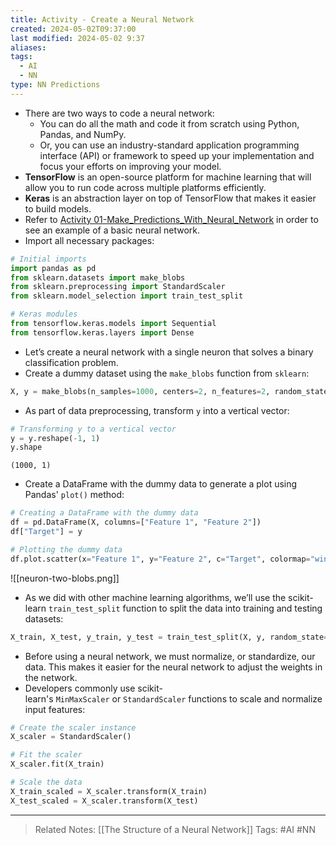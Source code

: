 ```yaml
---
title: Activity - Create a Neural Network
created: 2024-05-02T09:37:00
last modified: 2024-05-02 9:37
aliases: 
tags:
  - AI
  - NN
type: NN Predictions
---
```

- There are two ways to code a neural network:
	- You can do all the math and code it from scratch using Python, Pandas, and NumPy.
	- Or, you can use an industry-standard application programming interface (API) or framework to speed up your implementation and focus your efforts on improving your model.
- **TensorFlow** is an open-source platform for machine learning that will allow you to run code across multiple platforms efficiently.
- **Keras** is an abstraction layer on top of TensorFlow that makes it easier to build models.
- Refer to [Activity 01-Make_Predictions_With_Neural_Network](file:///C:/Users/anghe/Documents/Work/mbc-ai/06-Neural-Networks/demos/01-Make_Predictions_With_Neural_Network) in order to see an example of a basic neural network.
- Import all necessary packages:
```python
# Initial imports
import pandas as pd
from sklearn.datasets import make_blobs
from sklearn.preprocessing import StandardScaler
from sklearn.model_selection import train_test_split

# Keras modules
from tensorflow.keras.models import Sequential
from tensorflow.keras.layers import Dense
```
- Let’s create a neural network with a single neuron that solves a binary classification problem.
- Create a dummy dataset using the `make_blobs` function from `sklearn`:
```python
X, y = make_blobs(n_samples=1000, centers=2, n_features=2, random_state=1)
```
- As part of data preprocessing, transform `y` into a vertical vector:
```python
# Transforming y to a vertical vector
y = y.reshape(-1, 1)
y.shape
```
```text
(1000, 1)
```
- Create a DataFrame with the dummy data to generate a plot using Pandas' `plot()` method:
```python
# Creating a DataFrame with the dummy data
df = pd.DataFrame(X, columns=["Feature 1", "Feature 2"])
df["Target"] = y

# Plotting the dummy data
df.plot.scatter(x="Feature 1", y="Feature 2", c="Target", colormap="winter")
```
![[neuron-two-blobs.png]]
- As we did with other machine learning algorithms, we’ll use the scikit-learn `train_test_split` function to split the data into training and testing datasets:
```python
X_train, X_test, y_train, y_test = train_test_split(X, y, random_state=1)
```
- Before using a neural network, we must normalize, or standardize, our data. This makes it easier for the neural network to adjust the weights in the network.
- Developers commonly use scikit-learn's `MinMaxScaler` or `StandardScaler` functions to scale and normalize input features:
```python
# Create the scaler instance
X_scaler = StandardScaler()

# Fit the scaler
X_scaler.fit(X_train)

# Scale the data
X_train_scaled = X_scaler.transform(X_train)
X_test_scaled = X_scaler.transform(X_test)
```
---
>Related Notes: [[The Structure of a Neural Network]]
>Tags: #AI #NN 
